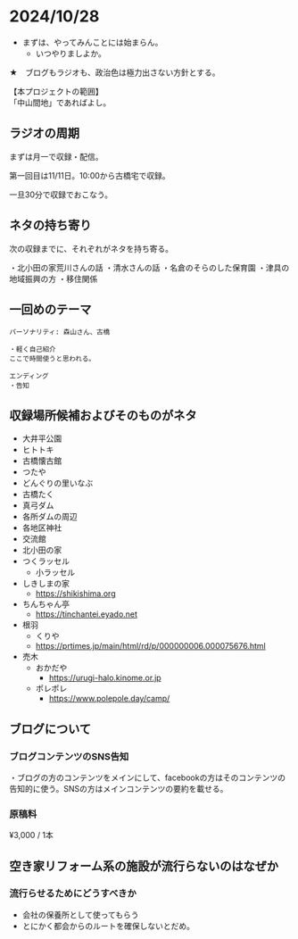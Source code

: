 # 2024/10/28

- まずは、やってみんことには始まらん。
  - いつやりましよか。

★　ブログもラジオも、政治色は極力出さない方針とする。

【本プロジェクトの範囲】  
「中山間地」であればよし。

## ラジオの周期

まずは月一で収録・配信。

第一回目は11/11日。10:00から古橋宅で収録。

一旦30分で収録でおこなう。

## ネタの持ち寄り

次の収録までに、それぞれがネタを持ち寄る。

・北小田の家荒川さんの話
・清水さんの話
・名倉のそらのした保育園
・津具の地域振興の方
・移住関係

## 一回めのテーマ

```text
パーソナリティ: 森山さん、古橋

・軽く自己紹介  
ここで時間使うと思われる。

エンディング
・告知

```

## 収録場所候補およびそのものがネタ

- 大井平公園
- ヒトトキ
- 古橋懐古館
- つたや
- どんぐりの里いなぶ
- 古橋たく
- 真弓ダム
- 各所ダムの周辺
- 各地区神社
- 交流館
- 北小田の家
- つくラッセル
  - 小ラッセル
- しきしまの家
  - <https://shikishima.org>
- ちんちゃん亭
  - <https://tinchantei.eyado.net>
- 根羽
  - くりや
  - <https://prtimes.jp/main/html/rd/p/000000006.000075676.html>
- 売木
  - おかだや
    - <https://urugi-halo.kinome.or.jp>
  - ポレポレ
    - <https://www.polepole.day/camp/>

## ブログについて

### ブログコンテンツのSNS告知

・ブログの方のコンテンツをメインにして、facebookの方はそのコンテンツの告知的に使う。SNSの方はメインコンテンツの要約を載せる。

### 原稿料

¥3,000 / 1本

## 空き家リフォーム系の施設が流行らないのはなぜか

### 流行らせるためにどうすべきか

- 会社の保養所として使ってもらう
- とにかく都会からのルートを確保しないとだめ。
